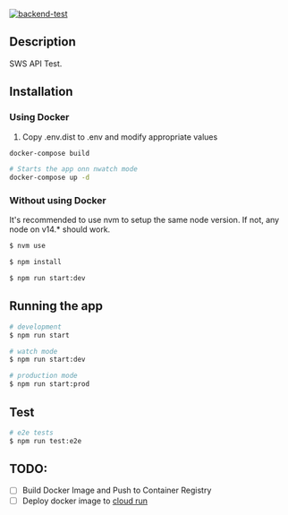 [![backend-test](https://github.com/ojhaujjwal/sws-test/actions/workflows/test.yaml/badge.svg?branch=main)](https://github.com/ojhaujjwal/sws-test/actions/workflows/test.yaml)


## Description
SWS API Test.

## Installation

### Using Docker
1. Copy .env.dist to .env and modify appropriate values

```bash
docker-compose build

# Starts the app onn nwatch mode
docker-compose up -d
```

### Without using Docker
It's recommended to use nvm to setup the same node version. If not, any node on v14.* should work.

```bash
$ nvm use

$ npm install

$ npm run start:dev
```

## Running the app

```bash
# development
$ npm run start

# watch mode
$ npm run start:dev

# production mode
$ npm run start:prod
```

## Test

```bash
# e2e tests
$ npm run test:e2e
```

## TODO:
- [ ] Build Docker Image and Push to Container Registry
- [ ] Deploy docker image to [cloud run](https://cloud.google.com/run)
